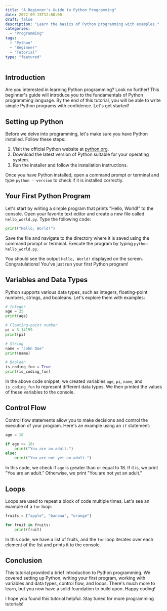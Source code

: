 ```yaml
--- 
title: "A Beginner's Guide to Python Programming"
date: 2022-09-15T12:00:00
draft: false 
description: "Learn the basics of Python programming with examples."
categories: 
  - "Programming"
tags: 
  - "Python"
  - "Beginner"
  - "Tutorial"
type: "featured"
---
```


## Introduction

Are you interested in learning Python programming? Look no further! This beginner's guide will introduce you to the fundamentals of Python programming language. By the end of this tutorial, you will be able to write simple Python programs with confidence. Let's get started!

## Setting up Python

Before we delve into programming, let's make sure you have Python installed. Follow these steps:

1. Visit the official Python website at [python.org](https://www.python.org).
2. Download the latest version of Python suitable for your operating system.
3. Run the installer and follow the installation instructions.

Once you have Python installed, open a command prompt or terminal and type `python --version` to check if it is installed correctly.

## Your First Python Program

Let's start by writing a simple program that prints "Hello, World!" to the console. Open your favorite text editor and create a new file called `hello_world.py`. Type the following code:

```python
print("Hello, World!")
```

Save the file and navigate to the directory where it is saved using the command prompt or terminal. Execute the program by typing `python hello_world.py`.

You should see the output `Hello, World!` displayed on the screen. Congratulations! You've just run your first Python program!

## Variables and Data Types

Python supports various data types, such as integers, floating-point numbers, strings, and booleans. Let's explore them with examples:

```python
# Integer
age = 25
print(age)

# Floating-point number
pi = 3.14159
print(pi)

# String
name = "John Doe"
print(name)

# Boolean
is_coding_fun = True
print(is_coding_fun)
```

In the above code snippet, we created variables `age`, `pi`, `name`, and `is_coding_fun` to represent different data types. We then printed the values of these variables to the console.

## Control Flow

Control flow statements allow you to make decisions and control the execution of your program. Here's an example using an `if` statement:

```python
age = 18

if age >= 18:
    print("You are an adult.")
else:
    print("You are not yet an adult.")
```

In this code, we check if `age` is greater than or equal to 18. If it is, we print "You are an adult." Otherwise, we print "You are not yet an adult."

## Loops

Loops are used to repeat a block of code multiple times. Let's see an example of a `for` loop:

```python
fruits = ["apple", "banana", "orange"]

for fruit in fruits:
    print(fruit)
```

In this code, we have a list of fruits, and the `for` loop iterates over each element of the list and prints it to the console.

## Conclusion

This tutorial provided a brief introduction to Python programming. We covered setting up Python, writing your first program, working with variables and data types, control flow, and loops. There's much more to learn, but you now have a solid foundation to build upon. Happy coding!

I hope you found this tutorial helpful. Stay tuned for more programming tutorials!
